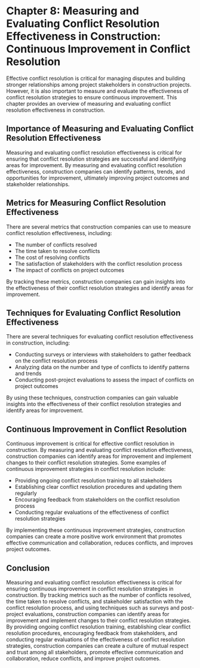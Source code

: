 Chapter 8: Measuring and Evaluating Conflict Resolution Effectiveness in Construction: Continuous Improvement in Conflict Resolution
====================================================================================================================================

Effective conflict resolution is critical for managing disputes and building stronger relationships among project stakeholders in construction projects. However, it is also important to measure and evaluate the effectiveness of conflict resolution strategies to ensure continuous improvement. This chapter provides an overview of measuring and evaluating conflict resolution effectiveness in construction.

Importance of Measuring and Evaluating Conflict Resolution Effectiveness
------------------------------------------------------------------------

Measuring and evaluating conflict resolution effectiveness is critical for ensuring that conflict resolution strategies are successful and identifying areas for improvement. By measuring and evaluating conflict resolution effectiveness, construction companies can identify patterns, trends, and opportunities for improvement, ultimately improving project outcomes and stakeholder relationships.

Metrics for Measuring Conflict Resolution Effectiveness
-------------------------------------------------------

There are several metrics that construction companies can use to measure conflict resolution effectiveness, including:

* The number of conflicts resolved
* The time taken to resolve conflicts
* The cost of resolving conflicts
* The satisfaction of stakeholders with the conflict resolution process
* The impact of conflicts on project outcomes

By tracking these metrics, construction companies can gain insights into the effectiveness of their conflict resolution strategies and identify areas for improvement.

Techniques for Evaluating Conflict Resolution Effectiveness
-----------------------------------------------------------

There are several techniques for evaluating conflict resolution effectiveness in construction, including:

* Conducting surveys or interviews with stakeholders to gather feedback on the conflict resolution process
* Analyzing data on the number and type of conflicts to identify patterns and trends
* Conducting post-project evaluations to assess the impact of conflicts on project outcomes

By using these techniques, construction companies can gain valuable insights into the effectiveness of their conflict resolution strategies and identify areas for improvement.

Continuous Improvement in Conflict Resolution
---------------------------------------------

Continuous improvement is critical for effective conflict resolution in construction. By measuring and evaluating conflict resolution effectiveness, construction companies can identify areas for improvement and implement changes to their conflict resolution strategies. Some examples of continuous improvement strategies in conflict resolution include:

* Providing ongoing conflict resolution training to all stakeholders
* Establishing clear conflict resolution procedures and updating them regularly
* Encouraging feedback from stakeholders on the conflict resolution process
* Conducting regular evaluations of the effectiveness of conflict resolution strategies

By implementing these continuous improvement strategies, construction companies can create a more positive work environment that promotes effective communication and collaboration, reduces conflicts, and improves project outcomes.

Conclusion
----------

Measuring and evaluating conflict resolution effectiveness is critical for ensuring continuous improvement in conflict resolution strategies in construction. By tracking metrics such as the number of conflicts resolved, the time taken to resolve conflicts, and stakeholder satisfaction with the conflict resolution process, and using techniques such as surveys and post-project evaluations, construction companies can identify areas for improvement and implement changes to their conflict resolution strategies. By providing ongoing conflict resolution training, establishing clear conflict resolution procedures, encouraging feedback from stakeholders, and conducting regular evaluations of the effectiveness of conflict resolution strategies, construction companies can create a culture of mutual respect and trust among all stakeholders, promote effective communication and collaboration, reduce conflicts, and improve project outcomes.
